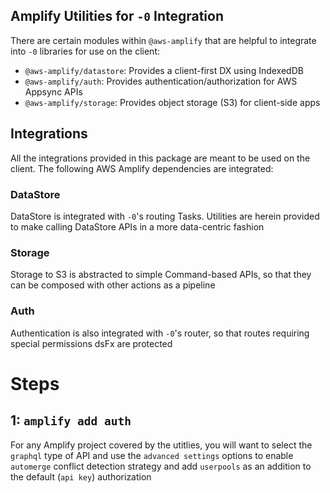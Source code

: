 ## Amplify Utilities for `-0` Integration

There are certain modules within `@aws-amplify` that are
helpful to integrate into `-0` libraries for use on the
client:

- `@aws-amplify/datastore`: Provides a client-first DX using IndexedDB
- `@aws-amplify/auth`: Provides authentication/authorization for AWS Appsync APIs
- `@aws-amplify/storage`: Provides object storage (S3) for client-side apps

## Integrations

All the integrations provided in this package are meant to
be used on the client. The following AWS Amplify
dependencies are integrated:

### DataStore

DataStore is integrated with `-0`'s routing Tasks. Utilities
are herein provided to make calling DataStore APIs in a more
data-centric fashion

### Storage

Storage to S3 is abstracted to simple Command-based APIs, so
that they can be composed with other actions as a pipeline

### Auth

Authentication is also integrated with `-0`'s router, so
that routes requiring special permissions dsFx are protected

# Steps

## 1: `amplify add auth`

For any Amplify project covered by the utitlies, you will
want to select the `graphql` type of API and use the
`advanced settings` options to enable `automerge` conflict
detection strategy and add `userpools` as an addition to the
default (`api key`) authorization